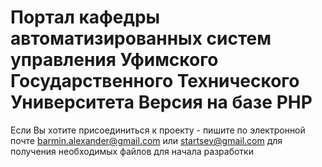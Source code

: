 Портал кафедры автоматизированных систем управления
Уфимского Государственного Технического Университета
Версия на базе PHP
=========
Если Вы хотите присоединиться к проекту - пишите по электронной почте barmin.alexander@gmail.com или startsev@gmail.com
для получения необходимых файлов для начала разработки